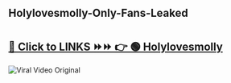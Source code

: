 
 ## Holylovesmolly-Only-Fans-Leaked

# <h2><a href="https://clipsfans.com/Holylovesmolly&ref=git">🔗 Click to LINKS ⏩⏩ 👉 🟢 Holylovesmolly </a></h2>

<a href="https://clipsfans.com/Holylovesmolly&ref=git" rel="nofollow" data-target="animated-image.originalLink"><img src="https://i.ibb.co.com/xMMVF88/686577567.gif" alt="Viral Video Original" style="max-width: 100%; display: inline-block;" data-target="animated-image.originalImage"></a>
